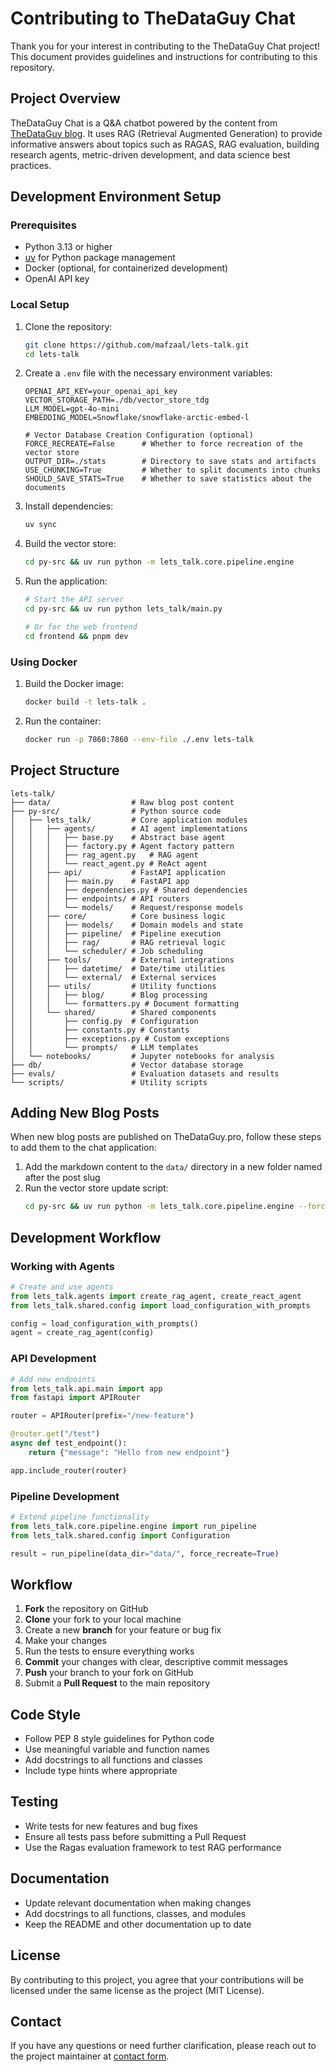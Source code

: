 # Contributing to TheDataGuy Chat

Thank you for your interest in contributing to the TheDataGuy Chat project! This document provides guidelines and instructions for contributing to this repository.

## Project Overview

TheDataGuy Chat is a Q&A chatbot powered by the content from [TheDataGuy blog](https://thedataguy.pro/blog/). It uses RAG (Retrieval Augmented Generation) to provide informative answers about topics such as RAGAS, RAG evaluation, building research agents, metric-driven development, and data science best practices.

## Development Environment Setup

### Prerequisites

- Python 3.13 or higher
- [uv](https://github.com/astral-sh/uv) for Python package management
- Docker (optional, for containerized development)
- OpenAI API key

### Local Setup

1. Clone the repository:
   ```bash
   git clone https://github.com/mafzaal/lets-talk.git
   cd lets-talk
   ```

2. Create a `.env` file with the necessary environment variables:
   ```
   OPENAI_API_KEY=your_openai_api_key
   VECTOR_STORAGE_PATH=./db/vector_store_tdg
   LLM_MODEL=gpt-4o-mini
   EMBEDDING_MODEL=Snowflake/snowflake-arctic-embed-l
   
   # Vector Database Creation Configuration (optional)
   FORCE_RECREATE=False      # Whether to force recreation of the vector store
   OUTPUT_DIR=./stats        # Directory to save stats and artifacts
   USE_CHUNKING=True         # Whether to split documents into chunks
   SHOULD_SAVE_STATS=True    # Whether to save statistics about the documents
   ```

3. Install dependencies:
   ```bash
   uv sync
   ```

4. Build the vector store:
   ```bash
   cd py-src && uv run python -m lets_talk.core.pipeline.engine
   ```

5. Run the application:
   ```bash
   # Start the API server
   cd py-src && uv run python lets_talk/main.py
   
   # Or for the web frontend
   cd frontend && pnpm dev
   ```

### Using Docker

1. Build the Docker image:
   ```bash
   docker build -t lets-talk .
   ```

2. Run the container:
   ```bash
   docker run -p 7860:7860 --env-file ./.env lets-talk
   ```

## Project Structure

```
lets-talk/
├── data/                  # Raw blog post content
├── py-src/                # Python source code
│   ├── lets_talk/         # Core application modules
│   │   ├── agents/        # AI agent implementations
│   │   │   ├── base.py    # Abstract base agent
│   │   │   ├── factory.py # Agent factory pattern
│   │   │   ├── rag_agent.py   # RAG agent
│   │   │   └── react_agent.py # ReAct agent
│   │   ├── api/           # FastAPI application
│   │   │   ├── main.py    # FastAPI app
│   │   │   ├── dependencies.py # Shared dependencies
│   │   │   ├── endpoints/ # API routers
│   │   │   └── models/    # Request/response models
│   │   ├── core/          # Core business logic
│   │   │   ├── models/    # Domain models and state
│   │   │   ├── pipeline/  # Pipeline execution
│   │   │   ├── rag/       # RAG retrieval logic
│   │   │   └── scheduler/ # Job scheduling
│   │   ├── tools/         # External integrations
│   │   │   ├── datetime/  # Date/time utilities
│   │   │   └── external/  # External services
│   │   ├── utils/         # Utility functions
│   │   │   ├── blog/      # Blog processing
│   │   │   └── formatters.py # Document formatting
│   │   └── shared/        # Shared components
│   │       ├── config.py  # Configuration
│   │       ├── constants.py # Constants
│   │       ├── exceptions.py # Custom exceptions
│   │       └── prompts/   # LLM templates
│   └── notebooks/         # Jupyter notebooks for analysis
├── db/                    # Vector database storage
├── evals/                 # Evaluation datasets and results
└── scripts/               # Utility scripts
```

## Adding New Blog Posts

When new blog posts are published on TheDataGuy.pro, follow these steps to add them to the chat application:

1. Add the markdown content to the `data/` directory in a new folder named after the post slug
2. Run the vector store update script:
   ```bash
   cd py-src && uv run python -m lets_talk.core.pipeline.engine --force-recreate
   ```

## Development Workflow

### Working with Agents

```python
# Create and use agents
from lets_talk.agents import create_rag_agent, create_react_agent
from lets_talk.shared.config import load_configuration_with_prompts

config = load_configuration_with_prompts()
agent = create_rag_agent(config)
```

### API Development

```python
# Add new endpoints
from lets_talk.api.main import app
from fastapi import APIRouter

router = APIRouter(prefix="/new-feature")

@router.get("/test")
async def test_endpoint():
    return {"message": "Hello from new endpoint"}

app.include_router(router)
```

### Pipeline Development

```python
# Extend pipeline functionality
from lets_talk.core.pipeline.engine import run_pipeline
from lets_talk.shared.config import Configuration

result = run_pipeline(data_dir="data/", force_recreate=True)
```

## Workflow

1. **Fork** the repository on GitHub
2. **Clone** your fork to your local machine
3. Create a new **branch** for your feature or bug fix
4. Make your changes
5. Run the tests to ensure everything works
6. **Commit** your changes with clear, descriptive commit messages
7. **Push** your branch to your fork on GitHub
8. Submit a **Pull Request** to the main repository

## Code Style

- Follow PEP 8 style guidelines for Python code
- Use meaningful variable and function names
- Add docstrings to all functions and classes
- Include type hints where appropriate

## Testing

- Write tests for new features and bug fixes
- Ensure all tests pass before submitting a Pull Request
- Use the Ragas evaluation framework to test RAG performance

## Documentation

- Update relevant documentation when making changes
- Add docstrings to all functions, classes, and modules
- Keep the README and other documentation up to date

## License

By contributing to this project, you agree that your contributions will be licensed under the same license as the project (MIT License).

## Contact

If you have any questions or need further clarification, please reach out to the project maintainer at [contact form](https://thedataguy.pro/contact/).
